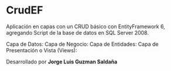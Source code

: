 #  <b>CrudEF</b>
Aplicación en capas con un CRUD básico con EntityFramework 6, agregando Script de la base de datos en SQL Server 2008.

Capa de Datos:
Capa de Negocio:
Capa de Entidades:
Capa de Presentación o Vista (Views):


Desarrollado por <b>Jorge Luis Guzman Saldaña</b>
